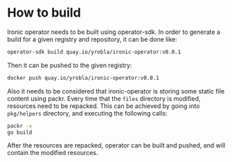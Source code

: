 # How to build

Ironic operator needs to be built using operator-sdk. In order to generate a
build for a given registry and repository, it can be done like:
```sh
operator-sdk build quay.io/yrobla/ironic-operator:v0.0.1
```

Then it can be pushed to the given registry:
```sh
docker push quay.io/yrobla/ironic-operator:v0.0.1
```

Also it needs to be considered that ironic-operator is storing some static file
content using packr. Every time that the `files` directory is modified,
resources need to be repacked. This can be achieved by going into `pkg/helpers`
directory, and executing the following calls:
```sh
packr -v
go build
```

After the resources are repacked, operator can be built and pushed, and will
contain the modified resources.

